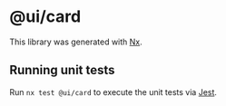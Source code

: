 # @ui/card

This library was generated with [Nx](https://nx.dev).

## Running unit tests

Run `nx test @ui/card` to execute the unit tests via [Jest](https://jestjs.io).
